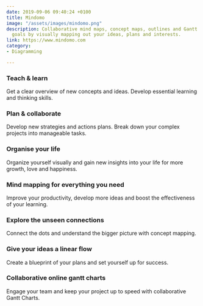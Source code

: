 ```yaml
---
date: 2019-09-06 09:40:24 +0100
title: Mindomo
image: "/assets/images/mindomo.png"
description: Collaborative mind maps, concept maps, outlines and Gantt charts. Achieve your
  goals by visually mapping out your ideas, plans and interests.
link: https://www.mindomo.com
category:
- Diagramming

---
```

### Teach & learn

Get a clear overview of new concepts and ideas. Develop essential learning and thinking skills.

### Plan & collaborate

Develop new strategies and actions plans. Break down your complex projects into manageable tasks.

### Organise your life

Organize yourself visually and gain new insights into your life for more growth, love and happiness.

### Mind mapping for everything you need

Improve your productivity, develop more ideas and boost the effectiveness of your learning.

### Explore the unseen connections

Connect the dots and understand the bigger picture with concept mapping.

### Give your ideas a linear flow

Create a blueprint of your plans and set yourself up for success.

### Collaborative online gantt charts

Engage your team and keep your project up to speed with collaborative Gantt Charts.